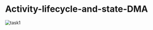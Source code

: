 # Activity-lifecycle-and-state-DMA
![task1](https://user-images.githubusercontent.com/78063970/111600695-c5331d80-87f9-11eb-966b-9eceeb0b41a5.JPG)
